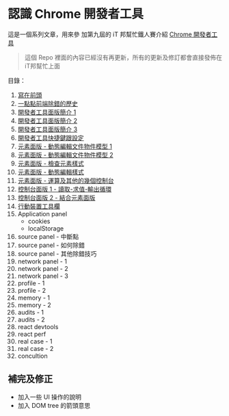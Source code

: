 # 認識 Chrome 開發者工具

這是一個系列文章，用來參
加第九屆的 iT 邦幫忙鐵人賽介紹 [Chrome 開發者工具](https://ithelp.ithome.com.tw/users/20103325/ironman/1299)

> 這個 Repo 裡面的內容已經沒有再更新，所有的更新及修訂都會直接發佈在 iT邦幫忙上面

目錄：

1. [寫在前頭](day-1.md)
2. [一點點前端除錯的歷史](day-2.md)
3. [開發者工具面版簡介 1](day-3.md)
4. [開發者工具面版簡介 2](day-4.md)
5. [開發者工具面版簡介 3](day-5.md)
6. [開發者工具快捷鍵跟設定](day-6.md)
7. [元素面版 - 動態編輯文件物件模型 1](day-7.md)
8. [元素面版 - 動態編輯文件物件模型 2](day-8.md)
9. [元素面版 - 檢查元素樣式](day-9.md)
10. [元素面版 - 動態編輯樣式](day-10.md)
11. [元素面版 - 運算及其他的幾個控制台](day-11.md)
12. [控制台面版 1 - 讀取-求值-輸出循環](day-12.md)
13. [控制台面版 2 - 結合元素面版](day-13.md)
14. [行動裝置工具欄](day-14.md)
14. Application panel
    * cookies
    * localStorage
15. source panel - 中斷點
16. source panel - 如何除錯
17. source panel - 其他除錯技巧
18. network panel - 1
19. network panel - 2
20. network panel - 3
21. profile - 1
22. profile - 2
23. memory - 1
24. memory - 2
25. audits - 1
26. audits - 2
27. react devtools
28. react perf
29. real case - 1
30. real case - 2
31. concultion

## 補完及修正
- 加入一些 UI 操作的說明
- 加入 DOM tree 的箭頭意思

